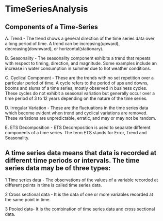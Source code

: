 # TimeSeriesAnalysis


## Components of a Time-Series <br/>

A. Trend - The trend shows a general direction of the time series data over a long period of time. A trend can be increasing(upward), decreasing(downward), or horizontal(stationary). <br/>

B. Seasonality - The seasonality component exhibits a trend that repeats with respect to timing, direction, and magnitude. Some examples include an increase in water consumption in summer due to hot weather conditions. <br/>

C. Cyclical Component - These are the trends with no set repetition over a particular period of time. A cycle refers to the period of ups and downs, booms and slums of a time series, mostly observed in business cycles. <br/> These cycles do not exhibit a seasonal variation but generally occur over a time period of 3 to 12 years depending on the nature of the time series. <br/>

D. Irregular Variation - These are the fluctuations in the time series data which become evident when trend and cyclical variations are removed. These variations are unpredictable, erratic, and may or may not be random. <br/>

E. ETS Decomposition - ETS Decomposition is used to separate different components of a time series. The term ETS stands for Error, Trend and Seasonality. <br/>


## A time series data means that data is recorded at different time periods or intervals. The time series data may be of three types: <br/>

1 Time series data - The observations of the values of a variable recorded at different points in time is called time series data. <br/>

2 Cross sectional data - It is the data of one or more variables recorded at the same point in time. <br/>

3 Pooled data- It is the combination of time series data and cross sectional data. <br/>
